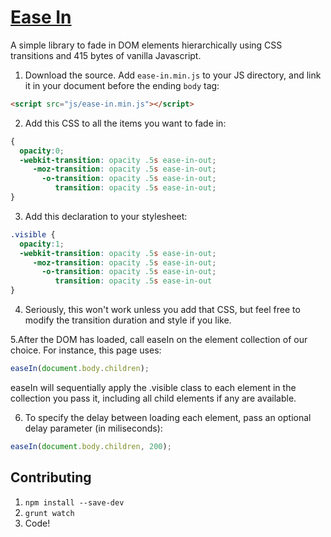 [Ease In](http://lauren.github.io/ease-in/)
===============

A simple library to fade in DOM elements hierarchically using CSS transitions and 415 bytes of vanilla Javascript.

1. Download the source. Add `ease-in.min.js` to your JS directory, and link it in your document before the ending `body` tag:

```html
<script src="js/ease-in.min.js"></script>
```

2. Add this CSS to all the items you want to fade in:

```css
{
  opacity:0;
  -webkit-transition: opacity .5s ease-in-out;
     -moz-transition: opacity .5s ease-in-out;
       -o-transition: opacity .5s ease-in-out;
          transition: opacity .5s ease-in-out;
}
```

3. Add this declaration to your stylesheet:

```css
.visible {
  opacity:1;
  -webkit-transition: opacity .5s ease-in-out;
     -moz-transition: opacity .5s ease-in-out;
       -o-transition: opacity .5s ease-in-out;
          transition: opacity .5s ease-in-out
}
```

4. Seriously, this won't work unless you add that CSS, but feel free to modify the transition duration and style if you like.

5.After the DOM has loaded, call easeIn on the element collection of our choice. For instance, this page uses:

```js
easeIn(document.body.children);
```

easeIn will sequentially apply the .visible class to each element in the collection you pass it, including all child elements if any are available.

6. To specify the delay between loading each element, pass an optional delay parameter (in miliseconds):

```js
easeIn(document.body.children, 200);
```

Contributing
------------

1. `npm install --save-dev`
2. `grunt watch`
3. Code!
